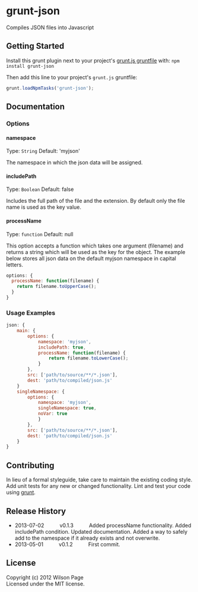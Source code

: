 # grunt-json

Compiles JSON files into Javascript

## Getting Started
Install this grunt plugin next to your project's [grunt.js gruntfile][getting_started] with: `npm install grunt-json`

Then add this line to your project's `grunt.js` gruntfile:

```javascript
grunt.loadNpmTasks('grunt-json');
```

[grunt]: http://gruntjs.com/
[getting_started]: https://github.com/gruntjs/grunt/blob/master/docs/getting_started.md

## Documentation

### Options

#### namespace
Type: `String`
Default: 'myjson'

The namespace in which the json data will be assigned.

#### includePath
Type: `Boolean`
Default: false

Includes the full path of the file and the extension. By default only the file name is used as the key value.

#### processName
Type: `function`
Default: null

This option accepts a function which takes one argument (filename) and returns a string which will be used as the key for the object.  The example below stores all json data on the default myjson namespace in capital letters.

```js
options: {
  processName: function(filename) {
    return filename.toUpperCase();
  }
}
```

### Usage Examples

```js
json: {
    main: {
        options: {
            namespace: 'myjson',
            includePath: true,
            processName: function(filename) {
                return filename.toLowerCase();
            }
        },
        src: ['path/to/source/**/*.json'],
        dest: 'path/to/compiled/json.js'
    }
    singleNamespace: {
        options: {
            namespace: 'myjson',
            singleNamespace: true,
            noVar: true
            }
        },
        src: ['path/to/source/**/*.json'],
        dest: 'path/to/compiled/json.js'
    }
}
```

## Contributing
In lieu of a formal styleguide, take care to maintain the existing coding style. Add unit tests for any new or changed functionality. Lint and test your code using [grunt][grunt].

## Release History

 * 2013-07-02   v0.1.3   Added processName functionality. Added includePath condition. Updated documentation. Added a way to safely add to the namespace if it already exists and not overwrite.
 * 2013-05-01   v0.1.2   First commit.

## License
Copyright (c) 2012 Wilson Page  
Licensed under the MIT license.